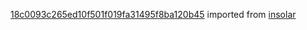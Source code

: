 [18c0093c265ed10f501f019fa31495f8ba120b45](https://github.com/insolar/insolar/commit/18c0093c265ed10f501f019fa31495f8ba120b45) imported from [insolar](https://github.com/insolar/insolar)
